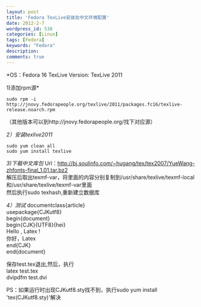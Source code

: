 ```yaml
---
layout: post
title: 'Fedora TexLive安装及中文环境配置'
date: 2012-2-7
wordpress_id: 538
categories: [Linux]
tags: [Fedora]
keywords: "Fedora"
description: 
comments: true
---
```


*OS：Fedora 16
TexLive Version: TexLive 2011

1)添加rpm源*

```
sudo rpm -i http://jnovy.fedorapeople.org/texlive/2011/packages.fc16/texlive-release.noarch.rpm
```
（其他版本可以到http://jnovy.fedorapeople.org/找下对应源）

*2）安装texlive2011*

```
sudo yum clean all
sudo yum install texlive
```

*3)下载中文库包*
Url：http://bj.soulinfo.com/~hugang/tex/tex2007/YueWang-zhfonts-final_1.01.tar.bz2    
解压后取出texmf-var，将里面的内容分别复制到/usr/share/texlive/texmf-local和/usr/share/texlive/texmf-var里面    
然后执行sudo texhash,重新建立数据库    

*4）测试*
documentclass{article}    
usepackage{CJKutf8}    
begin{document}    
begin{CJK}{UTF8}{hei}    
Hello , Latex !    
你好，Latex    
end{CJK}    
end{document}    

保存test.tex退出,然后，执行    
latex test.tex   
dvipdfm test.dvi    


PS：如果运行时出现CJKutf8.sty找不到，执行sudo yum install 'tex(CJKutf8.sty)'解决

